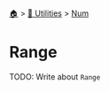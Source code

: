 <!--startTocHeader-->
[🏠](../../README.md) > [🔧 Utilities](../README.md) > [Num](README.md)
# Range
<!--endTocHeader-->
TODO: Write about `Range`
<!--startTocSubtopic-->

<!--endTocSubtopic-->